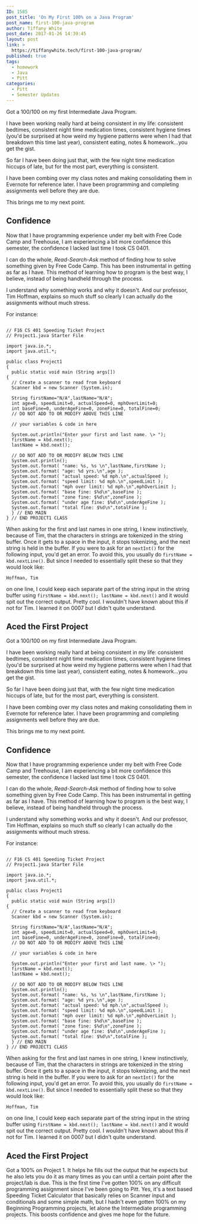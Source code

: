 ```yaml
---
ID: 1585
post_title: 'On My First 100% on a Java Program'
post_name: first-100-java-program
author: Tiffany White
post_date: 2017-01-26 14:39:45
layout: post
link: >
  https://tiffanywhite.tech/first-100-java-program/
published: true
tags:
  - homework
  - Java
  - Pitt
categories:
  - Pitt
  - Semester Updates
---
```



Got a 100/100 on my first Intermediate Java Program.

I have been working really hard at being consistent in my life: consistent bedtimes, consistent night time medication times, consistent hygiene times (you'd be surprised at how weird my hygiene patterns were when I had that breakdown this time last year), consistent eating, notes &amp; homework...you get the gist.

So far I have been doing just that, with the few night time medication hiccups of late, but for the most part, everything is consistent.

I have been combing over my class notes and making consolidating them in Evernote for reference later. I have been programming and completing assignments well before they are due.

This brings me to my next point.

## Confidence

Now that I have programming experience under my belt with Free Code Camp and Treehouse, I am experiencing a bit more confidence this semester, the confidence I lacked last time I took CS 0401.

I can do the whole, *Read-Search-Ask* method of finding how to solve something given by Free Code Camp. This has been instrumental in getting as far as I have. This method of learning how to program is the best way, I believe, instead of being handheld through the process.

I understand why something works and why it doesn't. And our professor, Tim Hoffman, explains so much stuff so clearly I can actually do the assignments without much stress.

For instance:

<pre><code>
// F16 CS 401 Speeding Ticket Project
// Project1.java Starter File

import java.io.*;
import java.util.*;

public class Project1
{
  public static void main (String args[])
{
  // Create a scanner to read from keyboard
  Scanner kbd = new Scanner (System.in);

  String firstName="N/A",lastName="N/A";
  int age=0, speedLimit=0, actualSpeed=0, mphOverLimit=0;
  int baseFine=0, underAgeFine=0, zoneFine=0, totalFine=0;
  // DO NOT ADD TO OR MODIFY ABOVE THIS LINE

  // your variables &amp; code in here

  System.out.println("Enter your first and last name. \&gt; ");
  firstName = kbd.next();
  lastName = kbd.next();

  // DO NOT ADD TO OR MODIFY BELOW THIS LINE
  System.out.println();
  System.out.format( "name: %s, %s \n",lastName,firstName );
  System.out.format( "age: %d yrs.\n",age );
  System.out.format( "actual speed: %d mph.\n",actualSpeed );
  System.out.format( "speed limit: %d mph.\n",speedLimit );
  System.out.format( "mph over limit: %d mph.\n",mphOverLimit );
  System.out.format( "base fine: $%d\n",baseFine );
  System.out.format( "zone fine: $%d\n",zoneFine );
  System.out.format( "under age fine: $%d\n",underAgeFine );
  System.out.format( "total fine: $%d\n",totalFine );
  } // END MAIN
} // END PROJECT1 CLASS
</code></pre>

When asking for the first and last names in one string, I knew instinctively, because of Tim, that the characters in strings are tokenized in the string buffer. Once it gets to a space in the input, it stops tokenizing, and the next string is held in the buffer. If you were to ask for an `nextInt()` for the following input, you'd get an error. To avoid this, you usually do `firstName = kbd.nextLine()`. But since I needed to essentially split these so that they would look like:

`Hoffman, Tim`

on one line, I could keep each separate part of the string input in the string buffer using `firstName = kbd.next(); lastName = kbd.next()` and it would spit out the correct output. Pretty cool. I wouldn't have known about this if not for Tim. I learned it on 0007 but I didn't quite understand.

## Aced the First Project




Got a 100/100 on my first Intermediate Java Program.

I have been working really hard at being consistent in my life: consistent bedtimes, consistent night time medication times, consistent hygiene times (you'd be surprised at how weird my hygiene patterns were when I had that breakdown this time last year), consistent eating, notes &amp; homework...you get the gist.

So far I have been doing just that, with the few night time medication hiccups of late, but for the most part, everything is consistent.

I have been combing over my class notes and making consolidating them in Evernote for reference later. I have been programming and completing assignments well before they are due.

This brings me to my next point.

## Confidence

Now that I have programming experience under my belt with Free Code Camp and Treehouse, I am experiencing a bit more confidence this semester, the confidence I lacked last time I took CS 0401.

I can do the whole, *Read-Search-Ask* method of finding how to solve something given by Free Code Camp. This has been instrumental in getting as far as I have. This method of learning how to program is the best way, I believe, instead of being handheld through the process.

I understand why something works and why it doesn't. And our professor, Tim Hoffman, explains so much stuff so clearly I can actually do the assignments without much stress.

For instance:

<pre><code>
// F16 CS 401 Speeding Ticket Project
// Project1.java Starter File

import java.io.*;
import java.util.*;

public class Project1
{
  public static void main (String args[])
{
  // Create a scanner to read from keyboard
  Scanner kbd = new Scanner (System.in);

  String firstName="N/A",lastName="N/A";
  int age=0, speedLimit=0, actualSpeed=0, mphOverLimit=0;
  int baseFine=0, underAgeFine=0, zoneFine=0, totalFine=0;
  // DO NOT ADD TO OR MODIFY ABOVE THIS LINE

  // your variables &amp; code in here

  System.out.println("Enter your first and last name. \&gt; ");
  firstName = kbd.next();
  lastName = kbd.next();

  // DO NOT ADD TO OR MODIFY BELOW THIS LINE
  System.out.println();
  System.out.format( "name: %s, %s \n",lastName,firstName );
  System.out.format( "age: %d yrs.\n",age );
  System.out.format( "actual speed: %d mph.\n",actualSpeed );
  System.out.format( "speed limit: %d mph.\n",speedLimit );
  System.out.format( "mph over limit: %d mph.\n",mphOverLimit );
  System.out.format( "base fine: $%d\n",baseFine );
  System.out.format( "zone fine: $%d\n",zoneFine );
  System.out.format( "under age fine: $%d\n",underAgeFine );
  System.out.format( "total fine: $%d\n",totalFine );
  } // END MAIN
} // END PROJECT1 CLASS
</code></pre>

When asking for the first and last names in one string, I knew instinctively, because of Tim, that the characters in strings are tokenized in the string buffer. Once it gets to a space in the input, it stops tokenizing, and the next string is held in the buffer. If you were to ask for an `nextInt()` for the following input, you'd get an error. To avoid this, you usually do `firstName = kbd.nextLine()`. But since I needed to essentially split these so that they would look like:

`Hoffman, Tim`

on one line, I could keep each separate part of the string input in the string buffer using `firstName = kbd.next(); lastName = kbd.next()` and it would spit out the correct output. Pretty cool. I wouldn't have known about this if not for Tim. I learned it on 0007 but I didn't quite understand.

## Aced the First Project





Got a 100% on Project 1. It helps he fills out the output that he expects but he also lets you do it as many times as you can until a certain point after the project/lab is due. This is the first time I've gotten 100% on any difficult programming assignment since I've been going to Pitt. Yes, it's a text based Speeding Ticket Calculator that basically relies on Scanner input and conditionals and some simple math, but I hadn't even gotten 100% on my Beginning Programming projects, let alone the Intermediate programming projects. This boosts confidence and gives me hope for the future.